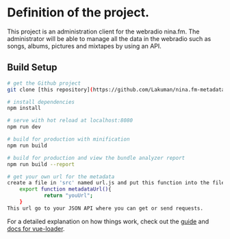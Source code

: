 
# Definition of the project.

This project is an administration client for the webradio nina.fm.
The administrator will be able to manage all the data in the webradio such as songs, albums, pictures and mixtapes by using an API.

## Build Setup

``` bash
# get the Github project 
git clone [this repository](https://github.com/Lakuman/nina.fm-metadata-front)

# install dependencies
npm install

# serve with hot reload at localhost:8080
npm run dev

# build for production with minification
npm run build

# build for production and view the bundle analyzer report
npm run build --report

# get your own url for the metadata
create a file in 'src' named url.js and put this function into the file :
	export function metadataUrl(){
			return "youUrl";
	}
This url go to your JSON API where you can get or send requests.
```

For a detailed explanation on how things work, check out the [guide](http://vuejs-templates.github.io/webpack/) and [docs for vue-loader](http://vuejs.github.io/vue-loader).
